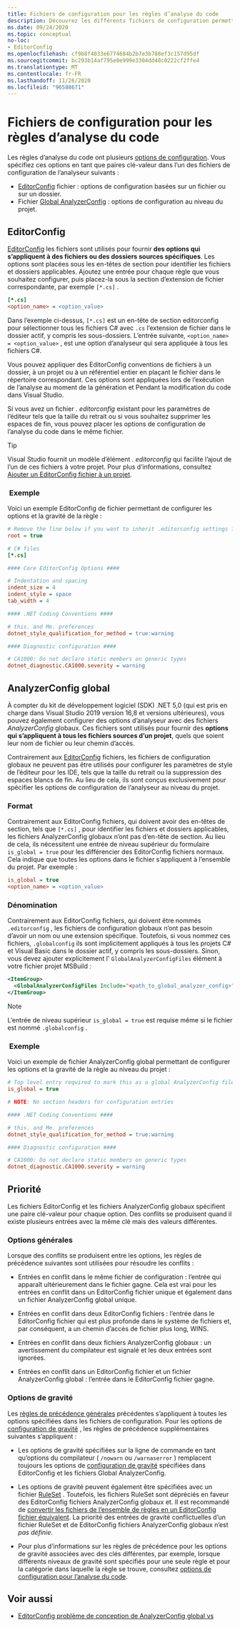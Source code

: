 ```yaml
---
title: Fichiers de configuration pour les règles d’analyse du code
description: Découvrez les différents fichiers de configuration permettant de configurer les règles d’analyse du code.
ms.date: 09/24/2020
ms.topic: conceptual
no-loc:
- EditorConfig
ms.openlocfilehash: cf9b8f4033e6774684b2b7e3b788ef3c157d95df
ms.sourcegitcommit: bc293b14af795e0e999e3304dd40c0222cf2ffe4
ms.translationtype: MT
ms.contentlocale: fr-FR
ms.lasthandoff: 11/26/2020
ms.locfileid: "96588671"
---
```

# <a name="configuration-files-for-code-analysis-rules"></a>Fichiers de configuration pour les règles d’analyse du code

Les règles d’analyse du code ont plusieurs [options de configuration](configuration-options.md). Vous spécifiez ces options en tant que paires clé-valeur dans l’un des fichiers de configuration de l’analyseur suivants :

- [EditorConfig](#editorconfig) fichier : options de configuration basées sur un fichier ou sur un dossier.
- Fichier [Global AnalyzerConfig](#global-analyzerconfig) : options de configuration au niveau du projet.

## EditorConfig

[EditorConfig](/visualstudio/ide/create-portable-custom-editor-options) les fichiers sont utilisés pour fournir **des options qui s’appliquent à des fichiers ou des dossiers sources spécifiques**. Les options sont placées sous les en-têtes de section pour identifier les fichiers et dossiers applicables. Ajoutez une entrée pour chaque règle que vous souhaitez configurer, puis placez-la sous la section d’extension de fichier correspondante, par exemple `[*.cs]` .

```ini
[*.cs]
<option_name> = <option_value>
```

Dans l’exemple ci-dessus, `[*.cs]` est un en-tête de section editorconfig pour sélectionner tous les fichiers C# avec `.cs` l’extension de fichier dans le dossier actif, y compris les sous-dossiers. L’entrée suivante, `<option_name> = <option_value>` , est une option d’analyseur qui sera appliquée à tous les fichiers C#.

Vous pouvez appliquer des EditorConfig conventions de fichiers à un dossier, à un projet ou à un référentiel entier en plaçant le fichier dans le répertoire correspondant. Ces options sont appliquées lors de l’exécution de l’analyse au moment de la génération et Pendant la modification du code dans Visual Studio.

Si vous avez un fichier *. editorconfig* existant pour les paramètres de l’éditeur tels que la taille du retrait ou si vous souhaitez supprimer les espaces de fin, vous pouvez placer les options de configuration de l’analyse du code dans le même fichier.

> [!TIP]
> Visual Studio fournit un modèle d’élément *. editorconfig* qui facilite l’ajout de l’un de ces fichiers à votre projet. Pour plus d’informations, consultez [Ajouter un EditorConfig fichier à un projet](/visualstudio/ide/create-portable-custom-editor-options#add-an-editorconfig-file-to-a-project).

### <a name="example"></a> Exemple

Voici un exemple EditorConfig de fichier permettant de configurer les options et la gravité de la règle :

```ini
# Remove the line below if you want to inherit .editorconfig settings from higher directories
root = true

# C# files
[*.cs]

#### Core EditorConfig Options ####

# Indentation and spacing
indent_size = 4
indent_style = space
tab_width = 4

#### .NET Coding Conventions ####

# this. and Me. preferences
dotnet_style_qualification_for_method = true:warning

#### Diagnostic configuration ####

# CA1000: Do not declare static members on generic types
dotnet_diagnostic.CA1000.severity = warning
```

## <a name="global-analyzerconfig"></a>AnalyzerConfig global

À compter du kit de développement logiciel (SDK) .NET 5,0 (qui est pris en charge dans Visual Studio 2019 version 16,8 et versions ultérieures), vous pouvez également configurer des options d’analyseur avec des fichiers _AnalyzerConfig_ globaux. Ces fichiers sont utilisés pour fournir des **options qui s’appliquent à tous les fichiers sources d’un projet**, quels que soient leur nom de fichier ou leur chemin d’accès.

Contrairement aux [EditorConfig](#editorconfig) fichiers, les fichiers de configuration globaux ne peuvent pas être utilisés pour configurer les paramètres de style de l’éditeur pour les IDE, tels que la taille du retrait ou la suppression des espaces blancs de fin. Au lieu de cela, ils sont conçus exclusivement pour spécifier les options de configuration de l’analyseur au niveau du projet.

### <a name="format"></a>Format

Contrairement aux EditorConfig fichiers, qui doivent avoir des en-têtes de section, tels que `[*.cs]` , pour identifier les fichiers et dossiers applicables, les fichiers AnalyzerConfig globaux n’ont pas d’en-tête de section. Au lieu de cela, ils nécessitent une entrée de niveau supérieur du formulaire `is_global = true` pour les différencier des EditorConfig fichiers normaux. Cela indique que toutes les options dans le fichier s’appliquent à l’ensemble du projet. Par exemple :

```ini
is_global = true
<option_name> = <option_value>
```

### <a name="naming"></a>Dénomination

Contrairement aux EditorConfig fichiers, qui doivent être nommés `.editorconfig` , les fichiers de configuration globaux n’ont pas besoin d’avoir un nom ou une extension spécifique. Toutefois, si vous nommez ces fichiers, `.globalconfig` ils sont implicitement appliqués à tous les projets C# et Visual Basic dans le dossier actif, y compris les sous-dossiers. Sinon, vous devez ajouter explicitement l' `GlobalAnalyzerConfigFiles` élément à votre fichier projet MSBuild :

```xml
<ItemGroup>
  <GlobalAnalyzerConfigFiles Include="<path_to_global_analyzer_config>" />
</ItemGroup>
```

> [!NOTE]
> L’entrée de niveau supérieur `is_global = true` est requise même si le fichier est nommé `.globalconfig` .

### <a name="example"></a> Exemple

Voici un exemple de fichier AnalyzerConfig global permettant de configurer les options et la gravité de la règle au niveau du projet :

```ini
# Top level entry required to mark this as a global AnalyzerConfig file
is_global = true

# NOTE: No section headers for configuration entries

#### .NET Coding Conventions ####

# this. and Me. preferences
dotnet_style_qualification_for_method = true:warning

#### Diagnostic configuration ####

# CA1000: Do not declare static members on generic types
dotnet_diagnostic.CA1000.severity = warning
```

## <a name="precedence"></a>Priorité

Les fichiers EditorConfig et les fichiers AnalyzerConfig globaux spécifient une paire clé-valeur pour chaque option. Des conflits se produisent quand il existe plusieurs entrées avec la même clé mais des valeurs différentes.

### <a name="general-options"></a>Options générales

Lorsque des conflits se produisent entre les options, les règles de précédence suivantes sont utilisées pour résoudre les conflits :

- Entrées en conflit dans le même fichier de configuration : l’entrée qui apparaît ultérieurement dans le fichier gagne. Cela est vrai pour les entrées en conflit dans un EditorConfig fichier unique et également dans un fichier AnalyzerConfig global unique.

- Entrées en conflit dans deux EditorConfig fichiers : l’entrée dans le EditorConfig fichier qui est plus profonde dans le système de fichiers et, par conséquent, a un chemin d’accès de fichier plus long, WINS.

- Entrées en conflit dans deux fichiers AnalyzerConfig globaux : un avertissement du compilateur est signalé et les deux entrées sont ignorées.

- Entrées en conflit dans un EditorConfig fichier et un fichier AnalyzerConfig global : l’entrée dans le EditorConfig fichier gagne.

### <a name="severity-options"></a>Options de gravité

Les [règles de précédence générales](#general-options) précédentes s’appliquent à toutes les options spécifiées dans les fichiers de configuration. Pour les options de [configuration de gravité](configuration-options.md#severity-level) , les règles de précédence supplémentaires suivantes s’appliquent :

- Les options de gravité spécifiées sur la ligne de commande en tant qu’options du compilateur ( `/nowarn` ou `/warnaserror` ) remplacent toujours les options de [configuration de gravité](configuration-options.md#severity-level) spécifiées dans EditorConfig et les fichiers Global AnalyzerConfig.

- Les options de gravité peuvent également être spécifiées avec un fichier [RuleSet](/visualstudio/code-quality/using-rule-sets-to-group-code-analysis-rules) . Toutefois, les fichiers RuleSet sont dépréciés en faveur des EditorConfig fichiers AnalyzerConfig globaux et. Il est recommandé de [convertir les fichiers de l’ensemble de règles en un EditorConfig fichier équivalent](/visualstudio/code-quality/use-roslyn-analyzers#convert-an-existing-ruleset-file-to-editorconfig-file). La priorité des entrées de gravité conflictuelles d’un fichier RuleSet et de EditorConfig fichiers AnalyzerConfig globaux n’est _pas définie_.

- Pour plus d’informations sur les règles de précédence pour les options de gravité associées avec des clés différentes, par exemple, lorsque différents niveaux de gravité sont spécifiés pour une seule règle et pour la catégorie dans laquelle la règle se trouve, consultez [options de configuration pour l’analyse du code](configuration-options.md#precedence).

## <a name="see-also"></a>Voir aussi

- [EditorConfig problème de conception de AnalyzerConfig global vs](https://github.com/dotnet/roslyn/issues/47707)
